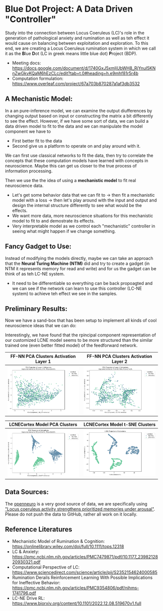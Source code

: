 # Blue Dot Project: A Data Driven "Controller"
Study into the connection between Locus Coeruleus (LC)'s role in the generation of pathological anxiety and rumination as well as teh effect it would cause on balancing between exploitation and exploration. To this end, we are creating a Locus Coeruleus rumination system in which we call it as the **B**lue **D**ot (LC in greek means little blue dot) **P**roject (BDP).
- Meeting docs: https://docs.google.com/document/d/1740GxJ5xmIjUbWH8_RjYnuI5KNnZwGkvKQaM6hEzCLc/edit?tab=t.0#heading=h.e9mhf81r5r4b
- Computation formulation: https://www.overleaf.com/project/67a703b870287a1af3db3532

## A Mechanistic Model:
In a an pure-inference model, we can examine the output diufferences by changing output based on input or constructing the matrix a bit differently to see the effect. However, if we have some sort of data, we can build a data driven model to fit to the data and we can manipulate the model component we have to
- First better fit to the data
- Second give us a platform to operate on and play around with it.

We can first use classical networks to fit the data, then try to correlate the concepts that these computation models have learned with concepts in neuroscience. Maybe this can get us closer to the true process of information processing.

Then we use the the idea of using a **mechanistic model** to fit real neuroscience data.
- Let's get some behavior data that we can fit to -> then fit a mechanistic model with a loss -> then let's play around with the input and output and design the internal structure differently to see what would be the effects.
- We want more data, more neuroscience situations for this mechanistic model to fit to and demostrate its effects.
- Very interpretable model as we control each "mechanistic" controller in seeing what might happen if we change something.

## Fancy Gadget to Use:
Instead of modifying the models directly, maybe we can take an approach that the **Neural Turing Machine (NTM)** did and try to create a gadget (in NTM it represents memory for read and write) and for us the gadget can be think of as teh LC-NE system.
- It need to be differentiable so everything can be back propoagted and we can see if the network can learn to use this controller (LC-NE system) to achieve  teh effect we see in the samples.

## Preliminary Results:
Now  we have a sand-box that has been setup  to implement all kinds of cool neuroscience ideas that we can do:

Interestingly, we have found that the rpincipal component representation of our customized LCNE model seems to be more structured than the similar trained one (even better fitted model) of the feedforward network.

| FF-NN PCA Clusters Activation Layer 1 | FF-NN PCA Clusters Activation Layer 2 |
|--------------|---------------|
| ![PCA_A1](results/ff_pca1.png) | ![PCA_A2](results/ff_pca2.png) |

| LCNECortex Model PCA Clusters  | LCNECortex Model t-SNE Clusters |
|--------------|---------------|
| ![PCA](results/lc_pca.png) | ![t-SNE](results/lc_tsne.png) |

## Data Sources:
The [openneuro](https://openneuro.org/) is a very good source of data, we are specifically using ["Locus coeruleus activity strengthens prioritized memories under arousal"](https://openneuro.org/datasets/ds002011/versions/1.0.0). Please do not push the data to GitHub, rather all work on it locally.

## Reference Literatures
- Mechanistic Model of Rumination & Cognition: https://onlinelibrary.wiley.com/doi/full/10.1111/tops.12318
- LC & Anxiety: https://pmc.ncbi.nlm.nih.gov/articles/PMC7479871/pdf/10.1177_2398212820930321.pdf 
- Computational Perspective of LC: https://www.sciencedirect.com/science/article/pii/S2352154624000585 
- Rumination Derails Reinforcement Learning With Possible Implications for Ineffective Behavior: https://pmc.ncbi.nlm.nih.gov/articles/PMC9354806/pdf/nihms-1741796.pdf 
- LC-NE Drive RL: https://www.biorxiv.org/content/10.1101/2022.12.08.519670v1.full 
